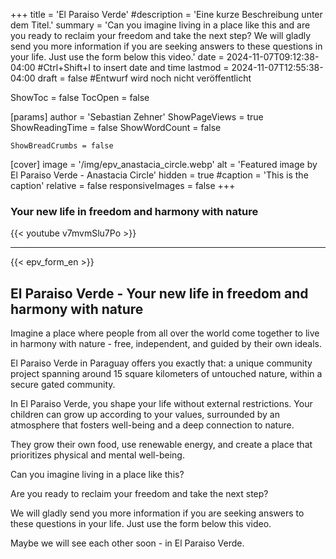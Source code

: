 +++
title = 'El Paraiso Verde'
#description = 'Eine kurze Beschreibung unter dem Titel.'
summary = 'Can you imagine living in a place like this and are you ready to reclaim your freedom and take the next step? We will gladly send you more information if you are seeking answers to these questions in your life. Just use the form below this video.'
date = 2024-11-07T09:12:38-04:00 #Ctrl+Shift+I to insert date and time
lastmod = 2024-11-07T12:55:38-04:00
draft = false #Entwurf wird noch nicht veröffentlicht

ShowToc = false
TocOpen = false

[params]
    author = 'Sebastian Zehner'
    ShowPageViews = true
    ShowReadingTime = false
    ShowWordCount = false

    ShowBreadCrumbs = false

[cover]
    image = '/img/epv_anastacia_circle.webp'
    alt = 'Featured image by El Paraiso Verde - Anastacia Circle'
    hidden = true
    #caption = 'This is the caption'
    relative = false
    responsiveImages = false
+++

### Your new life in freedom and harmony with nature

{{< youtube v7mvmSlu7Po >}}

---

{{< epv_form_en >}}

## El Paraiso Verde - Your new life in freedom and harmony with nature

Imagine a place where people from all over the world come together to live in harmony with nature - free, independent, and guided by their own ideals.

El Paraiso Verde in Paraguay offers you exactly that: a unique community project spanning around 15 square kilometers of untouched nature, within a secure gated community.

In El Paraiso Verde, you shape your life without external restrictions. Your children can grow up according to your values, surrounded by an atmosphere that fosters well-being and a deep connection to nature.

They grow their own food, use renewable energy, and create a place that prioritizes physical and mental well-being.

Can you imagine living in a place like this?

Are you ready to reclaim your freedom and take the next step?

We will gladly send you more information if you are seeking answers to these questions in your life. Just use the form below this video.

Maybe we will see each other soon - in El Paraiso Verde.

<!-- {{< chat testroom >}} -->
